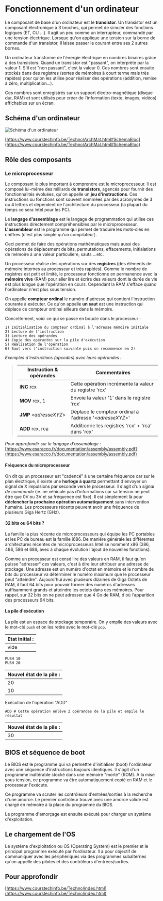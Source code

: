 # Fonctionnement d'un ordinateur

Le composant de base d'un ordinateur est le **transistor**. Un transistor est un
composant électronique à 3 broches, qui permet de simuler des fonctions logiques
(ET, OU ...). Il agit un peu comme un interrupteur, commandé par une tension 
électrique. Lorsque qu'on applique une tension sur la borne de commande d'un 
transistor, il laisse passer le courant entre ses 2 autres bornes.

Un ordinateur transforme de l'énergie électrique en nombres binaires grâce à des
transistors. Quand un transistor est "passant", on interprète par la valeur 1.
S'il est "non passant", c'est la valeur 0. Ces nombres sont ensuite stockés dans
des registres (sortes de mémoires à court terme mais très rapides) pour qu'on
les utilise pour réaliser des opérations (addition, remise à zéro, 
multiplication...).

Ces nombres sont enregistrés sur un support électro-magnétique (disque 
dur, RAM) et sont utilisés pour créer de l'information (texte, images, vidéos) 
affichables sur un écran.


## Schéma d'un ordinateur

![Schéma d'un ordinateur](https://www.courstechinfo.be/Techno/Images/SchemaBloc.png)

[https://www.courstechinfo.be/Techno/ArchMat.html#SchemaBloc](https://www.courstechinfo.be/Techno/ArchMat.html#SchemaBloc)


## Rôle des composants

### Le microprocesseur

Le composant le plus important à comprendre est le microprocesseur. Il est
composé lui-même des milliards de **transistors**, agencés pour fournir des 
fonctionnalités évoluées, qu'on appelle un **jeu d'instructions**. Ces 
instructions ou fonctions sont souvent nommées par des acronymes de 3 ou 4 
lettres et dépendent de l'architecture du processeur (la plupart du temps ce 
sera Intel pour les PC).

Le **langage d'assemblage** est le langage de programmation qui utilise ces 
instructions directement compréhensibles par le microprocesseur. 
**L'assembleur** est le programme qui permet de traduire les mots-clés en 
chiffres (c'est plus simple qu'un compilateur).

Ceci permet de faire des opérations mathématiques mais aussi des opérations de 
déplacement de bits, permutations, effacements, initialations de mémoire à une 
valeur particulière,  sauts ...etc.

Un processeur réalise des opérations sur des **registres** (des éléments de 
mémoire internes au processeur et très rapides). Comme le nombre de registres 
est petit et limité, le processeur fonctionne en permanence avec la **mémoire 
vive** (RAM) pour aller lire et écrire des valeurs dont la durée de vie est plus
longue que l'opération en cours. Cependant la RAM s'efface quand l'ordinateur 
n'est plus sous tension.

On appelle **compteur ordinal** le numéro d'adresse qui contient l'instruction 
courante à exécuter. Ce qu'on appelle **un saut** est une instruction qui 
déplace ce compteur ordinal ailleurs dans la mémoire.

Concrètement, voici ce qui se passe en boucle dans le processeur :

	1) Initialisation du compteur ordinal à l'adresse mémoire initiale
	2) Lecture de l'instruction
	3) Lecture des opérandes
	4) Copie des opérandes sur la pile d'exécution
	5) Réalisation de l'opération
	6) Saut vers l'instruction suivante puis on recommence en 2)

_Exemples d'instructions (opcodes) avec leurs opérandes :_
>
> |Instruction & opérandes     | Commentaires                                             |
> |----------------------------|----------------------------------------------------------|
> |**INC** rcx                 | Cette opération incrémente la valeur du registre 'rcx'   |
> |**MOV** rcx, 1              | Envoie la valeur '1' dans le registre 'rcx'              |
> |**JMP** <_adresseXYZ_>      | Déplace le compteur ordinal à l'adresse '<_adresseXYZ_>' |
> |**ADD** rcx, rca            | Additionne les registres 'rcx' + 'rca' dans 'rcx'        |


*Pour approfondir sur le langage d'assemblage :* [https://www.esaracco.fr/documentation/assembly/assembly.pdf](https://www.esaracco.fr/documentation/assembly/assembly.pdf)


#### Fréquence du microprocesseur

On dit qu'un processeur est "cadencé" à une certaine fréquence car sur le plan 
électrique, il existe une **horloge à quartz** permettant d'envoyer un signal de
X impulsions par seconde vers le processeur. Il s'agit d'un *signal de commande*
(ie. ne véhicule pas d'informations car sa tension ne peut être que 0V ou 3V et 
sa fréquence est fixe). Il est simplement là pour **déclencher la prochaine 
opération automatiquement** sans intervention humaine. Les processeurs récents 
peuvent avoir une fréquence de plusieurs Giga Hertz (GHz).

#### 32 bits ou 64 bits ?

La famille la plus récente de microprocesseurs qui équipe les PC portables et 
les PC de bureau est la famille i686. De manière générale les différentes 
architectures récentes de microprocesseurs Intel se nomment x86 (386, 486, 586 
et 686, avec à chaque évolution l'ajout de nouvelles fonctions).

Comme un processeur est censé lire des valeurs en RAM, il faut qu'on puisse 
"adresser" ces valeurs, c'est à dire leur attribuer une adresse de stockage. Une
adresse est un numéro d'octet en mémoire et le nombre de bits du processeur va 
déterminer le numéro maximum que le processeur peut "atteindre". Aujourd'hui 
avec plusieurs dizaines de Giga Octets de RAM, il faut 64 bits pour pouvoir 
former des numéros d'adresses suffisamment grands et atteindre les octets dans 
ces mémoires. Pour rappel, sur 32 bits on ne peut adresser que 4 Go de RAM, d'où
l'apparition des processeurs 64 bits.


#### La pile d'exécution

La pile est un espace de stockage temporaire. On y empile des valeurs avec le 
mot-clé `push` et on les retire avec le mot-clé `pop`.

|Etat initial :|
|-----|
|vide |

	PUSH 10
	PUSH 20

|Nouvel état de la pile :|
|-----|
|20   |
|10   |

Exécution de l'opération "ADD"

	ADD # Cette opération enlève 2 opérandes de la pile et empile le résultat
	
|Nouvel état de la pile :|
|-----|
|30   |


## BIOS et séquence de boot

Le BIOS est le programme qui va permettre d'initialiser (boot) l'ordinateur avec
une séquence d'instructions toujours identiques. Il s'agit d'un programme 
inaltérable stocké dans une mémoire "morte" (ROM). A la mise sous tension, ce 
programme va être automatiquement copié en RAM et le processeur l'exécute.

Ce programme va scruter les contrôleurs d'entrées/sorties à la recherche d'une 
amorce. Le premier contrôleur trouvé avec une amorce valide est chargé en 
mémoire à la place du programme du BIOS.

Le programme d'amorçage est ensuite exécuté pour charger un système 
d'exploitation.

## Le chargement de l'OS

Le système d'exploitation ou OS (Operating System) est le premier et le 
principal programme exécuté par l'ordinateur. Il a pour objectif de communiquer 
avec les périphériques via des programmes subalternes qu'on appelle des pilotes 
et des contrôleurs d'entrées/sorties.


## Pour approfondir

[https://www.courstechinfo.be/Techno/index.html](https://www.courstechinfo.be/Techno/index.html)